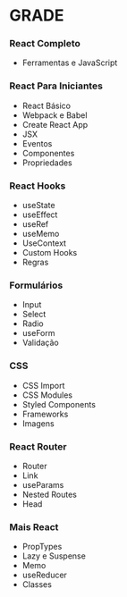 # GRADE
### React Completo
- Ferramentas e JavaScript

### React Para Iniciantes
- React Básico
- Webpack e Babel
- Create React App
- JSX
- Eventos
- Componentes
- Propriedades

### React Hooks
- useState
- useEffect
- useRef
- useMemo
- UseContext
- Custom Hooks
- Regras

### Formulários
- Input
- Select
- Radio
- useForm
- Validação

### CSS
- CSS Import
- CSS Modules
- Styled Components
- Frameworks
- Imagens

### React Router
- Router
- Link
- useParams
- Nested Routes
- Head

### Mais React
- PropTypes
- Lazy e Suspense
- Memo
- useReducer
- Classes
